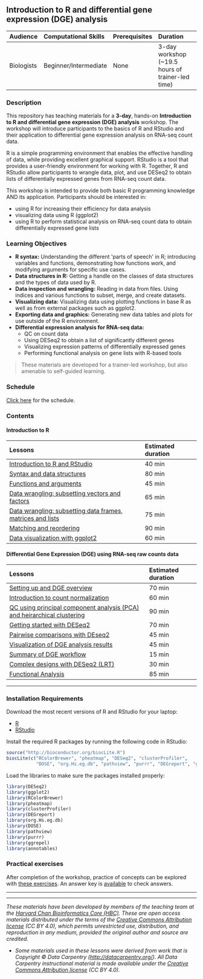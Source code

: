 ## Introduction to R and differential gene expression (DGE) analysis

| Audience | Computational Skills | Prerequisites | Duration |
:----------|:----------|:----------|:----------|
| Biologists | Beginner/Intermediate | None | 3-day workshop (~19.5 hours of trainer-led time)|

### Description
This repository has teaching materials for a **3-day**, hands-on **Introduction to R and differential gene expression (DGE) analysis** workshop. The workshop will introduce participants to the basics of R and RStudio and their application to differential gene expression analysis on RNA-seq count data.

R is a simple programming environment that enables the effective handling of data, while providing excellent graphical support. RStudio is a tool that provides a user-friendly environment for working with R. Together, R and RStudio allow participants to wrangle data, plot, and use DESeq2 to obtain lists of differentially expressed genes from RNA-seq count data.

This workshop is intended to provide both basic R programming knowledge AND its application. Participants should be interested in:

- using R for increasing their efficiency for data analysis
- visualizing data using R (ggplot2)
- using R to perform statistical analysis on RNA-seq count data to obtain differentially expressed gene lists

### Learning Objectives

- **R syntax:** Understanding the different 'parts of speech' in R; introducing variables and functions, demonstrating how functions work, and modifying arguments for specific use cases.
- **Data structures in R:** Getting a handle on the classes of data structures and the types of data used by R.
- **Data inspection and wrangling:** Reading in data from files. Using indices and various functions to subset, merge, and create datasets.
- **Visualizing data:** Visualizing data using plotting functions in base R as well as from external packages such as ggplot2.
- **Exporting data and graphics:** Generating new data tables and plots for use outside of the R environment.
- **Differential expression analysis for RNA-seq data:**
  - QC on count data
  - Using DESeq2 to obtain a list of significantly different genes
  - Visualizing expression patterns of differentially expressed genes
  - Performing functional analysis on gene lists with R-based tools

> These materials are developed for a trainer-led workshop, but also amenable to self-guided learning.

### Schedule

[Click here](https://hbctraining.github.io/Intro-to-R-with-DGE/schedule/) for the schedule.

### Contents

#### Introduction to R

| Lessons            | Estimated duration |
|:------------------------|:----------|
|[Introduction to R and RStudio](https://hbctraining.github.io/Intro-to-R/lessons/01_introR-R-and-RStudio.html) | 40 min |
|[Syntax and data structures](https://hbctraining.github.io/Intro-to-R/lessons/02_introR-syntax-and-data-structures.html) | 80 min |
|[Functions and arguments](https://hbctraining.github.io/Intro-to-R/lessons/03_introR-functions-and-arguments.html) | 45 min |
|[Data wrangling: subsetting vectors and factors](https://hbctraining.github.io/Intro-to-R/lessons/04_introR-data-wrangling.html) | 65 min |
|[Data wrangling: subsetting data frames, matrices and lists](https://hbctraining.github.io/Intro-to-R/lessons/05_introR-data-wrangling2.html) | 75 min |
|[Matching and reordering](https://hbctraining.github.io/Intro-to-R/lessons/06_advR-matching.html) | 90 min |
|[Data visualization with ggplot2](https://hbctraining.github.io/Intro-to-R/lessons/07_ggplot2.html) | 60 min |

#### Differential Gene Expression (DGE) using RNA-seq raw counts data

| Lessons            | Estimated duration |
|:------------------------|:----------|
|[Setting up and DGE overview](https://hbctraining.github.io/DGE_workshop/lessons/01_DGE_setup_and_overview.html) | 70 min |
|[Introduction to count normalization](https://hbctraining.github.io/DGE_workshop/lessons/02_DGE_count_normalization.html) | 60 min |
|[QC using principal component analysis (PCA) and heirarchical clustering](https://hbctraining.github.io/DGE_workshop/lessons/03_DGE_QC_analysis.html) | 90 min |
|[Getting started with DESeq2](https://hbctraining.github.io/DGE_workshop/lessons/04_DGE_DESeq2_analysis.html) | 70 min |
|[Pairwise comparisons with DEseq2](https://hbctraining.github.io/DGE_workshop/lessons/05_DGE_DESeq2_analysis2.html) | 45 min |
|[Visualization of DGE analysis results](https://hbctraining.github.io/Intro-to-R-with-DGE/lessons/B1_DGE_visualizing_results.html) | 45 min |
|[Summary of DGE workflow](https://hbctraining.github.io/DGE_workshop/lessons/07_DGE_summarizing_workflow.html) | 15 min |
|[Complex designs with DESeq2 (LRT)](https://hbctraining.github.io/DGE_workshop/lessons/08_DGE_LRT.html) | 30 min |
|[Functional Analysis](https://hbctraining.github.io/DGE_workshop/lessons/09_functional_analysis.html) | 85 min |

***

### Installation Requirements

Download the most recent versions of R and RStudio for your laptop:

 - [R](http://lib.stat.cmu.edu/R/CRAN/) 
 - [RStudio](https://www.rstudio.com/products/rstudio/download/#download)
 
Install the required R packages by running the following code in RStudio:

```r
source("http://bioconductor.org/biocLite.R") 
biocLite(c("RColorBrewer", "pheatmap", "DESeq2", "clusterProfiler", 
           "DOSE", "org.Hs.eg.db", "pathview", "purrr", "DEGreport", "ggrepel", "stephenturner/annotables"))
```

Load the libraries to make sure the packages installed properly:

```r
library(DESeq2)
library(ggplot2)
library(RColorBrewer)
library(pheatmap)
library(clusterProfiler)
library(DEGreport)
library(org.Hs.eg.db)
library(DOSE)
library(pathview)
library(purrr)
library(ggrepel)
library(annotables)
```

### Practical exercises
After completion of the workshop, practice of concepts can be explored with [these exercises](https://hbctraining.github.io/DGE_workshop/exercises/DGE_analysis_exercises.html). An answer key is [available](https://hbctraining.github.io/DGE_workshop/exercises/DGE_analysis_exercises%20answer_key.html) to check answers.

****


***

*These materials have been developed by members of the teaching team at the [Harvard Chan Bioinformatics Core (HBC)](http://bioinformatics.sph.harvard.edu/). These are open access materials distributed under the terms of the [Creative Commons Attribution license](https://creativecommons.org/licenses/by/4.0/) (CC BY 4.0), which permits unrestricted use, distribution, and reproduction in any medium, provided the original author and source are credited.*

* *Some materials used in these lessons were derived from work that is Copyright © Data Carpentry (http://datacarpentry.org/). 
All Data Carpentry instructional material is made available under the [Creative Commons Attribution license](https://creativecommons.org/licenses/by/4.0/) (CC BY 4.0).*
